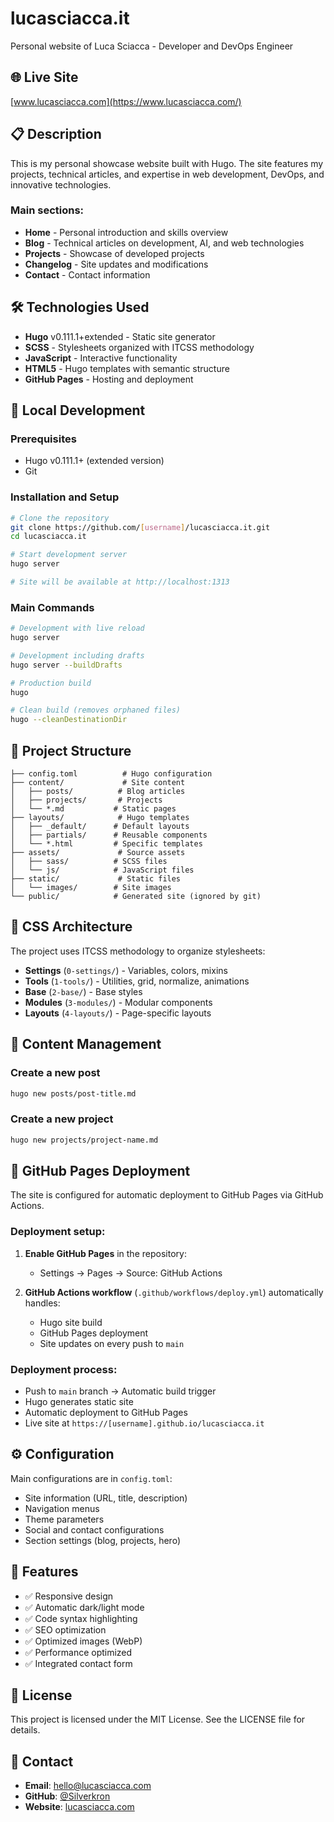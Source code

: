 # lucasciacca.it

Personal website of Luca Sciacca - Developer and DevOps Engineer

## 🌐 Live Site

[www.lucasciacca.com](https://www.lucasciacca.com/)

## 📋 Description

This is my personal showcase website built with Hugo. The site features my projects, technical articles, and expertise in web development, DevOps, and innovative technologies.

### Main sections:
- **Home** - Personal introduction and skills overview
- **Blog** - Technical articles on development, AI, and web technologies
- **Projects** - Showcase of developed projects
- **Changelog** - Site updates and modifications
- **Contact** - Contact information

## 🛠 Technologies Used

- **Hugo** v0.111.1+extended - Static site generator
- **SCSS** - Stylesheets organized with ITCSS methodology
- **JavaScript** - Interactive functionality
- **HTML5** - Hugo templates with semantic structure
- **GitHub Pages** - Hosting and deployment

## 🚀 Local Development

### Prerequisites
- Hugo v0.111.1+ (extended version)
- Git

### Installation and Setup

```bash
# Clone the repository
git clone https://github.com/[username]/lucasciacca.it.git
cd lucasciacca.it

# Start development server
hugo server

# Site will be available at http://localhost:1313
```

### Main Commands

```bash
# Development with live reload
hugo server

# Development including drafts
hugo server --buildDrafts

# Production build
hugo

# Clean build (removes orphaned files)
hugo --cleanDestinationDir
```

## 📁 Project Structure

```
├── config.toml          # Hugo configuration
├── content/             # Site content
│   ├── posts/          # Blog articles
│   ├── projects/       # Projects
│   └── *.md           # Static pages
├── layouts/            # Hugo templates
│   ├── _default/      # Default layouts
│   ├── partials/      # Reusable components
│   └── *.html         # Specific templates
├── assets/             # Source assets
│   ├── sass/          # SCSS files
│   └── js/            # JavaScript files
├── static/             # Static files
│   └── images/        # Site images
└── public/            # Generated site (ignored by git)
```

## 🎨 CSS Architecture

The project uses ITCSS methodology to organize stylesheets:

- **Settings** (`0-settings/`) - Variables, colors, mixins
- **Tools** (`1-tools/`) - Utilities, grid, normalize, animations
- **Base** (`2-base/`) - Base styles
- **Modules** (`3-modules/`) - Modular components
- **Layouts** (`4-layouts/`) - Page-specific layouts

## 📝 Content Management

### Create a new post
```bash
hugo new posts/post-title.md
```

### Create a new project
```bash
hugo new projects/project-name.md
```

## 🚀 GitHub Pages Deployment

The site is configured for automatic deployment to GitHub Pages via GitHub Actions.

### Deployment setup:

1. **Enable GitHub Pages** in the repository:
   - Settings → Pages → Source: GitHub Actions

2. **GitHub Actions workflow** (`.github/workflows/deploy.yml`) automatically handles:
   - Hugo site build
   - GitHub Pages deployment
   - Site updates on every push to `main`

### Deployment process:
- Push to `main` branch → Automatic build trigger
- Hugo generates static site
- Automatic deployment to GitHub Pages
- Live site at `https://[username].github.io/lucasciacca.it`

## ⚙️ Configuration

Main configurations are in `config.toml`:
- Site information (URL, title, description)
- Navigation menus
- Theme parameters
- Social and contact configurations
- Section settings (blog, projects, hero)

## 📱 Features

- ✅ Responsive design
- ✅ Automatic dark/light mode
- ✅ Code syntax highlighting
- ✅ SEO optimization
- ✅ Optimized images (WebP)
- ✅ Performance optimized
- ✅ Integrated contact form

## 📄 License

This project is licensed under the MIT License. See the LICENSE file for details.

## 📧 Contact

- **Email**: hello@lucasciacca.com
- **GitHub**: [@Silverkron](https://github.com/Silverkron)
- **Website**: [lucasciacca.com](https://www.lucasciacca.com)